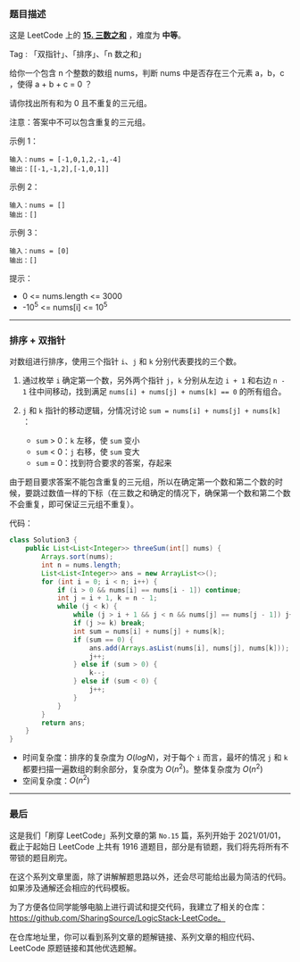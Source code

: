 ### 题目描述

这是 LeetCode 上的 **[15. 三数之和](https://leetcode-cn.com/problems/3sum/solution/shua-chuan-lc-pai-xu-shuang-zhi-zhen-jie-cd8r/)** ，难度为 **中等**。

Tag : 「双指针」、「排序」、「n 数之和」



给你一个包含 n 个整数的数组 nums，判断 nums 中是否存在三个元素 a，b，c ，使得 a + b + c = 0 ？

请你找出所有和为 0 且不重复的三元组。

注意：答案中不可以包含重复的三元组。


示例 1：
```
输入：nums = [-1,0,1,2,-1,-4]
输出：[[-1,-1,2],[-1,0,1]]
```
示例 2：
```
输入：nums = []
输出：[]
```
示例 3：
```
输入：nums = [0]
输出：[]
```

提示：
* 0 <= nums.length <= 3000
* -$10^5$ <= nums[i] <= $10^5$

---
### 排序 + 双指针

对数组进行排序，使用三个指针 `i`、`j` 和 `k` 分别代表要找的三个数。

1. 通过枚举 `i` 确定第一个数，另外两个指针 `j`，`k` 分别从左边 `i + 1` 和右边 `n - 1` 往中间移动，找到满足 `nums[i] + nums[j] + nums[k] == 0` 的所有组合。

2. `j` 和 `k` 指针的移动逻辑，分情况讨论 `sum = nums[i] + nums[j] + nums[k]` ：
    * `sum` > 0：`k` 左移，使 `sum` 变小
    * `sum` < 0：`j` 右移，使 `sum` 变大
    * `sum` = 0：找到符合要求的答案，存起来

由于题目要求答案不能包含重复的三元组，所以在确定第一个数和第二个数的时候，要跳过数值一样的下标（在三数之和确定的情况下，确保第一个数和第二个数不会重复，即可保证三元组不重复）。

代码：
```Java []
class Solution3 {
    public List<List<Integer>> threeSum(int[] nums) {
        Arrays.sort(nums);
        int n = nums.length;
        List<List<Integer>> ans = new ArrayList<>();
        for (int i = 0; i < n; i++) {
            if (i > 0 && nums[i] == nums[i - 1]) continue;
            int j = i + 1, k = n - 1;
            while (j < k) {
                while (j > i + 1 && j < n && nums[j] == nums[j - 1]) j++;
                if (j >= k) break;
                int sum = nums[i] + nums[j] + nums[k];
                if (sum == 0) {
                    ans.add(Arrays.asList(nums[i], nums[j], nums[k]));
                    j++;
                } else if (sum > 0) {
                    k--;
                } else if (sum < 0) {
                    j++;
                }
            }
        }
        return ans;
    }
}
```
* 时间复杂度：排序的复杂度为 $O(logN)$，对于每个 `i` 而言，最坏的情况 `j` 和 `k` 都要扫描一遍数组的剩余部分，复杂度为 $O(n ^ 2)$。整体复杂度为 $O(n ^ 2)$
* 空间复杂度：$O(n ^ 2)$

---
### 最后

这是我们「刷穿 LeetCode」系列文章的第 `No.15` 篇，系列开始于 2021/01/01，截止于起始日 LeetCode 上共有 1916 道题目，部分是有锁题，我们将先将所有不带锁的题目刷完。

在这个系列文章里面，除了讲解解题思路以外，还会尽可能给出最为简洁的代码。如果涉及通解还会相应的代码模板。

为了方便各位同学能够电脑上进行调试和提交代码，我建立了相关的仓库：https://github.com/SharingSource/LogicStack-LeetCode。

在仓库地址里，你可以看到系列文章的题解链接、系列文章的相应代码、LeetCode 原题链接和其他优选题解。

